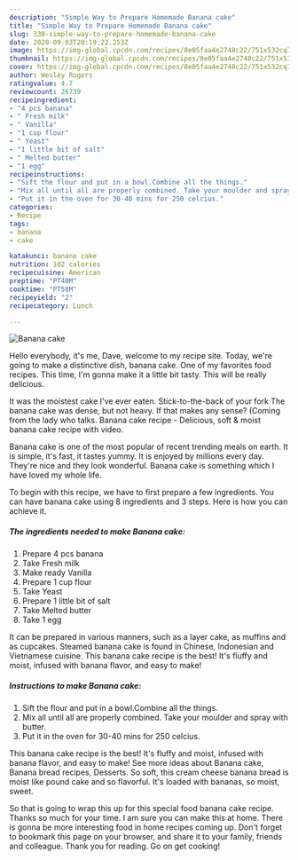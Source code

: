 ```yaml
---
description: "Simple Way to Prepare Homemade Banana cake"
title: "Simple Way to Prepare Homemade Banana cake"
slug: 330-simple-way-to-prepare-homemade-banana-cake
date: 2020-09-03T20:19:22.253Z
image: https://img-global.cpcdn.com/recipes/8e05faa4e2748c22/751x532cq70/banana-cake-recipe-main-photo.jpg
thumbnail: https://img-global.cpcdn.com/recipes/8e05faa4e2748c22/751x532cq70/banana-cake-recipe-main-photo.jpg
cover: https://img-global.cpcdn.com/recipes/8e05faa4e2748c22/751x532cq70/banana-cake-recipe-main-photo.jpg
author: Wesley Rogers
ratingvalue: 4.7
reviewcount: 26739
recipeingredient:
- "4 pcs banana"
- " Fresh milk"
- " Vanilla"
- "1 cup flour"
- " Yeast"
- "1 little bit of salt"
- " Melted butter"
- "1 egg"
recipeinstructions:
- "Sift the flour and put in a bowl.Combine all the things."
- "Mix all until all are properly combined. Take your moulder and spray with butter."
- "Put it in the oven for 30-40 mins for 250 celcius."
categories:
- Recipe
tags:
- banana
- cake

katakunci: banana cake 
nutrition: 102 calories
recipecuisine: American
preptime: "PT40M"
cooktime: "PT58M"
recipeyield: "2"
recipecategory: Lunch

---
```



![Banana cake](https://img-global.cpcdn.com/recipes/8e05faa4e2748c22/751x532cq70/banana-cake-recipe-main-photo.jpg)

Hello everybody, it's me, Dave, welcome to my recipe site. Today, we're going to make a distinctive dish, banana cake. One of my favorites food recipes. This time, I'm gonna make it a little bit tasty. This will be really delicious.

It was the moistest cake I&#39;ve ever eaten. Stick-to-the-back of your fork The banana cake was dense, but not heavy. If that makes any sense? (Coming from the lady who talks. Banana cake recipe - Delicious, soft &amp; moist banana cake recipe with video.

Banana cake is one of the most popular of recent trending meals on earth. It is simple, it's fast, it tastes yummy. It is enjoyed by millions every day. They're nice and they look wonderful. Banana cake is something which I have loved my whole life.


To begin with this recipe, we have to first prepare a few ingredients. You can have banana cake using 8 ingredients and 3 steps. Here is how you can achieve it.

<!--inarticleads1-->

##### The ingredients needed to make Banana cake:

1. Prepare 4 pcs banana
1. Take  Fresh milk
1. Make ready  Vanilla
1. Prepare 1 cup flour
1. Take  Yeast
1. Prepare 1 little bit of salt
1. Take  Melted butter
1. Take 1 egg


It can be prepared in various manners, such as a layer cake, as muffins and as cupcakes. Steamed banana cake is found in Chinese, Indonesian and Vietnamese cuisine. This banana cake recipe is the best! It&#39;s fluffy and moist, infused with banana flavor, and easy to make! 

<!--inarticleads2-->

##### Instructions to make Banana cake:

1. Sift the flour and put in a bowl.Combine all the things.
1. Mix all until all are properly combined. Take your moulder and spray with butter.
1. Put it in the oven for 30-40 mins for 250 celcius.


This banana cake recipe is the best! It&#39;s fluffy and moist, infused with banana flavor, and easy to make! See more ideas about Banana cake, Banana bread recipes, Desserts. So soft, this cream cheese banana bread is moist like pound cake and so flavorful. It&#39;s loaded with bananas, so moist, sweet. 

So that is going to wrap this up for this special food banana cake recipe. Thanks so much for your time. I am sure you can make this at home. There is gonna be more interesting food in home recipes coming up. Don't forget to bookmark this page on your browser, and share it to your family, friends and colleague. Thank you for reading. Go on get cooking!
